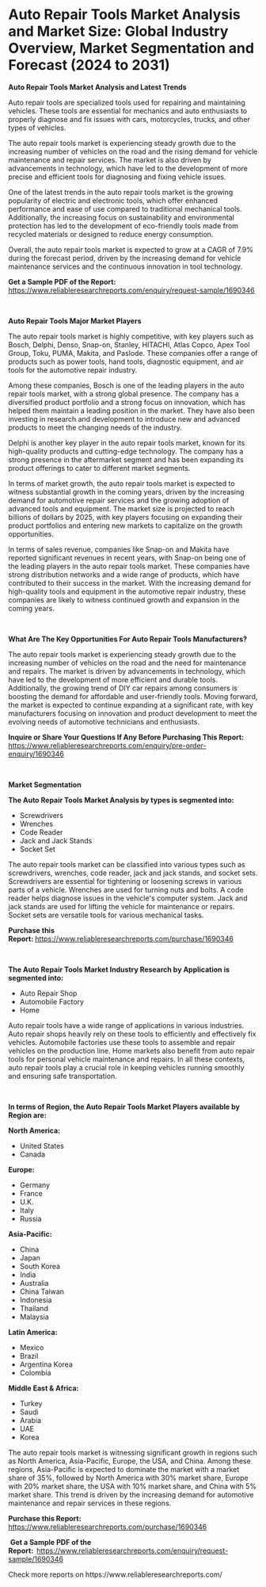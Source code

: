 <p><h1>Auto Repair Tools Market Analysis and Market Size: Global Industry Overview, Market Segmentation and Forecast (2024 to 2031)</h1></p><p><strong>Auto Repair Tools Market Analysis and Latest Trends</strong></p>
<p><p>Auto repair tools are specialized tools used for repairing and maintaining vehicles. These tools are essential for mechanics and auto enthusiasts to properly diagnose and fix issues with cars, motorcycles, trucks, and other types of vehicles.</p><p>The auto repair tools market is experiencing steady growth due to the increasing number of vehicles on the road and the rising demand for vehicle maintenance and repair services. The market is also driven by advancements in technology, which have led to the development of more precise and efficient tools for diagnosing and fixing vehicle issues.</p><p>One of the latest trends in the auto repair tools market is the growing popularity of electric and electronic tools, which offer enhanced performance and ease of use compared to traditional mechanical tools. Additionally, the increasing focus on sustainability and environmental protection has led to the development of eco-friendly tools made from recycled materials or designed to reduce energy consumption.</p><p>Overall, the auto repair tools market is expected to grow at a CAGR of 7.9% during the forecast period, driven by the increasing demand for vehicle maintenance services and the continuous innovation in tool technology.</p></p>
<p><strong>Get a Sample PDF of the Report:&nbsp;</strong> <a href="https://www.reliableresearchreports.com/enquiry/request-sample/1690346">https://www.reliableresearchreports.com/enquiry/request-sample/1690346</a></p>
<p>&nbsp;</p>
<p><strong>Auto Repair Tools Major Market Players</strong></p>
<p><p>The auto repair tools market is highly competitive, with key players such as Bosch, Delphi, Denso, Snap-on, Stanley, HITACHI, Atlas Copco, Apex Tool Group, Toku, PUMA, Makita, and Paslode. These companies offer a range of products such as power tools, hand tools, diagnostic equipment, and air tools for the automotive repair industry.</p><p>Among these companies, Bosch is one of the leading players in the auto repair tools market, with a strong global presence. The company has a diversified product portfolio and a strong focus on innovation, which has helped them maintain a leading position in the market. They have also been investing in research and development to introduce new and advanced products to meet the changing needs of the industry.</p><p>Delphi is another key player in the auto repair tools market, known for its high-quality products and cutting-edge technology. The company has a strong presence in the aftermarket segment and has been expanding its product offerings to cater to different market segments.</p><p>In terms of market growth, the auto repair tools market is expected to witness substantial growth in the coming years, driven by the increasing demand for automotive repair services and the growing adoption of advanced tools and equipment. The market size is projected to reach billions of dollars by 2025, with key players focusing on expanding their product portfolios and entering new markets to capitalize on the growth opportunities.</p><p>In terms of sales revenue, companies like Snap-on and Makita have reported significant revenues in recent years, with Snap-on being one of the leading players in the auto repair tools market. These companies have strong distribution networks and a wide range of products, which have contributed to their success in the market. With the increasing demand for high-quality tools and equipment in the automotive repair industry, these companies are likely to witness continued growth and expansion in the coming years.</p></p>
<p>&nbsp;</p>
<p><strong>What Are The Key Opportunities For Auto Repair Tools Manufacturers?</strong></p>
<p><p>The auto repair tools market is experiencing steady growth due to the increasing number of vehicles on the road and the need for maintenance and repairs. The market is driven by advancements in technology, which have led to the development of more efficient and durable tools. Additionally, the growing trend of DIY car repairs among consumers is boosting the demand for affordable and user-friendly tools. Moving forward, the market is expected to continue expanding at a significant rate, with key manufacturers focusing on innovation and product development to meet the evolving needs of automotive technicians and enthusiasts.</p></p>
<p><strong>Inquire or Share Your Questions If Any Before Purchasing This Report:</strong> <a href="https://www.reliableresearchreports.com/enquiry/pre-order-enquiry/1690346">https://www.reliableresearchreports.com/enquiry/pre-order-enquiry/1690346</a></p>
<p>&nbsp;</p>
<p><strong>Market Segmentation</strong></p>
<p><strong>The Auto Repair Tools Market Analysis by types is segmented into:</strong></p>
<p><ul><li>Screwdrivers</li><li>Wrenches</li><li>Code Reader</li><li>Jack and Jack Stands</li><li>Socket Set</li></ul></p>
<p><p>The auto repair tools market can be classified into various types such as screwdrivers, wrenches, code reader, jack and jack stands, and socket sets. Screwdrivers are essential for tightening or loosening screws in various parts of a vehicle. Wrenches are used for turning nuts and bolts. A code reader helps diagnose issues in the vehicle's computer system. Jack and jack stands are used for lifting the vehicle for maintenance or repairs. Socket sets are versatile tools for various mechanical tasks.</p></p>
<p><strong>Purchase this Report:&nbsp;</strong><a href="https://www.reliableresearchreports.com/purchase/1690346">https://www.reliableresearchreports.com/purchase/1690346</a></p>
<p>&nbsp;</p>
<p><strong>The Auto Repair Tools Market Industry Research by Application is segmented into:</strong></p>
<p><ul><li>Auto Repair Shop</li><li>Automobile Factory</li><li>Home</li></ul></p>
<p><p>Auto repair tools have a wide range of applications in various industries. Auto repair shops heavily rely on these tools to efficiently and effectively fix vehicles. Automobile factories use these tools to assemble and repair vehicles on the production line. Home markets also benefit from auto repair tools for personal vehicle maintenance and repairs. In all these contexts, auto repair tools play a crucial role in keeping vehicles running smoothly and ensuring safe transportation.</p></p>
<p>&nbsp;</p>
<p><strong>In terms of Region, the Auto Repair Tools Market Players available by Region are:</strong></p>
<p>
    <p> <strong> North America: </strong>
        <ul>
            <li>United States</li>
            <li>Canada</li>
        </ul>
        </p> 
    <p> <strong> Europe: </strong>
        <ul>
            <li>Germany</li>
            <li>France</li>
            <li>U.K.</li>
            <li>Italy</li>
            <li>Russia</li>
        </ul>
        </p> 
    <p> <strong> Asia-Pacific: </strong>
        <ul>
            <li>China</li>
            <li>Japan</li>
            <li>South Korea</li>
            <li>India</li>
            <li>Australia</li>
            <li>China Taiwan</li>
            <li>Indonesia</li>
            <li>Thailand</li>
            <li>Malaysia</li>
        </ul>
        </p> 
    <p> <strong> Latin America: </strong>
        <ul>
            <li>Mexico</li>
            <li>Brazil</li>
            <li>Argentina Korea</li>
            <li>Colombia</li>
        </ul>
        </p> 
    <p> <strong> Middle East & Africa: </strong>
        <ul>
            <li>Turkey</li>
            <li>Saudi</li>
            <li>Arabia</li>
            <li>UAE</li>
            <li>Korea</li>
        </ul>
    </p>
    </p>
<p><p>The auto repair tools market is witnessing significant growth in regions such as North America, Asia-Pacific, Europe, the USA, and China. Among these regions, Asia-Pacific is expected to dominate the market with a market share of 35%, followed by North America with 30% market share, Europe with 20% market share, the USA with 10% market share, and China with 5% market share. This trend is driven by the increasing demand for automotive maintenance and repair services in these regions.</p></p>
<p><strong>Purchase this Report: </strong><a href="https://www.reliableresearchreports.com/purchase/1690346">https://www.reliableresearchreports.com/purchase/1690346</a></p>
<p>&nbsp;<strong>Get a Sample PDF of the Report:&nbsp;&nbsp;</strong><a href="https://www.reliableresearchreports.com/enquiry/request-sample/1690346">https://www.reliableresearchreports.com/enquiry/request-sample/1690346</a></p>
<p><strong></strong></p>
<p>Check more reports on https://www.reliableresearchreports.com/</p>